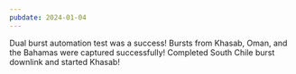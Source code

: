```yaml
---
pubdate: 2024-01-04
---
```


Dual burst automation test was a success!  Bursts from Khasab, Oman, and the Bahamas were captured successfully!  Completed South Chile burst downlink and started Khasab!
